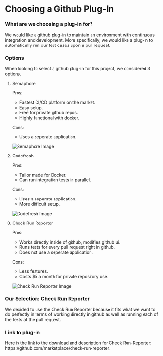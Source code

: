 # Choosing a Github Plug-In

<h3>What are we choosing a plug-in for?</h3>

We would like a github plug-in to maintain an environment with continuous integration and development. More specifically, we would like a plug-in to automatically run our test cases upon a pull request.

<h3>Options</h3>

When looking to select a github plug-in for this project, we considered 3 options.

1. Semaphore <br/>

	Pros:
	 - Fastest CI/CD platform on the market.
	 - Easy setup.
	 - Free for private github repos.
	 - Highly functional with docker. <br/>
	 
	Cons:
	 - Uses a seperate application. <br/>
	 
	 ![Semaphore Image](https://marketplace-screenshots.githubusercontent.com/264/f1e7013c-46eb-11e7-82c1-1e0d83e4aea3?auto=webp&format=jpeg&width=670&dpr=1.5)
	 
2. Codefresh <br/>

	Pros:
	 - Tailor made for Docker.
	 - Can run integration tests in parallel. <br/>
	 
	Cons:
	 - Uses a seperate application.
	 - More difficult setup. <br/>
	 
	 ![Codefresh Image](https://marketplace-screenshots.githubusercontent.com/324/04430800-552a-11e9-9000-791039023c7d?auto=webp&format=jpeg&width=670&dpr=1.5)
	 
3. Check Run Reporter <br/>

	Pros:
	 - Works directly inside of github, modifies github ui.
	 - Runs tests for every pull request right in github.
	 - Does not use a seperate application. <br/>
	 
	Cons:
	 - Less features.
	 - Costs $5 a month for private repository use. <br/>
	 
	 ![Check Run Reporter Image](https://marketplace-screenshots.githubusercontent.com/4189/ffe8ad00-c513-11e9-93d3-97890328d5d4?auto=webp&format=jpeg&width=670&dpr=1.5)

<h3>Our Selection: Check Run Reporter</h3>

We decided to use the Check Run Reporter because it fits what we want to do perfectly in terms of working directly in github as well as running each of the tests at the pull request.

<h3>Link to plug-in</h3>
Here is the link to the download and description for Check Run-Reporter: https://github.com/marketplace/check-run-reporter.


